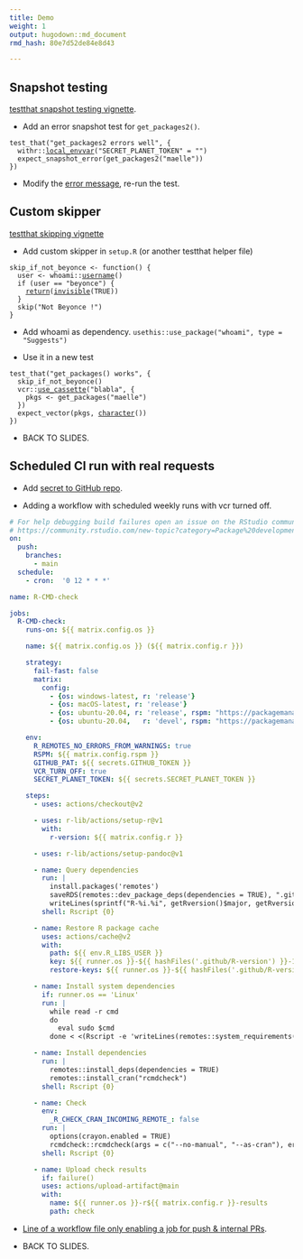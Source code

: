 ```yaml
---
title: Demo
weight: 1
output: hugodown::md_document
rmd_hash: 80e7d52de84e8d43

---
```


## Snapshot testing

[testthat snapshot testing vignette](https://testthat.r-lib.org/articles/snapshotting.html).

-   Add an error snapshot test for `get_packages2()`.

<div class="highlight">

<pre class='chroma'><code class='language-r' data-lang='r'><span class='nf'>test_that</span><span class='o'>(</span><span class='s'>"get_packages2 errors well"</span>, <span class='o'>&#123;</span>
  <span class='nf'>withr</span><span class='nf'>::</span><span class='nf'><a href='https://withr.r-lib.org/reference/with_envvar.html'>local_envvar</a></span><span class='o'>(</span><span class='s'>"SECRET_PLANET_TOKEN"</span> <span class='o'>=</span> <span class='s'>""</span><span class='o'>)</span>
  <span class='nf'>expect_snapshot_error</span><span class='o'>(</span><span class='nf'>get_packages2</span><span class='o'>(</span><span class='s'>"maelle"</span><span class='o'>)</span><span class='o'>)</span>
<span class='o'>&#125;</span><span class='o'>)</span></code></pre>

</div>

-   Modify the [error message](https://style.tidyverse.org/error-messages.html), re-run the test.

## Custom skipper

[testthat skipping vignette](https://testthat.r-lib.org/articles/skipping.html)

-   Add custom skipper in `setup.R` (or another testthat helper file)

<div class="highlight">

<pre class='chroma'><code class='language-r' data-lang='r'><span class='nv'>skip_if_not_beyonce</span> <span class='o'>&lt;-</span> <span class='kr'>function</span><span class='o'>(</span><span class='o'>)</span> <span class='o'>&#123;</span>
  <span class='nv'>user</span> <span class='o'>&lt;-</span> <span class='nf'>whoami</span><span class='nf'>::</span><span class='nf'><a href='https://rdrr.io/pkg/whoami/man/username.html'>username</a></span><span class='o'>(</span><span class='o'>)</span>
  <span class='kr'>if</span> <span class='o'>(</span><span class='nv'>user</span> <span class='o'>==</span> <span class='s'>"beyonce"</span><span class='o'>)</span> <span class='o'>&#123;</span>
    <span class='kr'><a href='https://rdrr.io/r/base/function.html'>return</a></span><span class='o'>(</span><span class='nf'><a href='https://rdrr.io/r/base/invisible.html'>invisible</a></span><span class='o'>(</span><span class='kc'>TRUE</span><span class='o'>)</span><span class='o'>)</span>
  <span class='o'>&#125;</span>
  <span class='nf'>skip</span><span class='o'>(</span><span class='s'>"Not Beyonce !"</span><span class='o'>)</span>
<span class='o'>&#125;</span></code></pre>

</div>

-   Add whoami as dependency. `usethis::use_package("whoami", type = "Suggests")`

-   Use it in a new test

<div class="highlight">

<pre class='chroma'><code class='language-r' data-lang='r'><span class='nf'>test_that</span><span class='o'>(</span><span class='s'>"get_packages() works"</span>, <span class='o'>&#123;</span>
  <span class='nf'>skip_if_not_beyonce</span><span class='o'>(</span><span class='o'>)</span>
  <span class='nf'>vcr</span><span class='nf'>::</span><span class='nf'><a href='https://docs.ropensci.org/vcr/reference/use_cassette.html'>use_cassette</a></span><span class='o'>(</span><span class='s'>"blabla"</span>, <span class='o'>&#123;</span>
    <span class='nv'>pkgs</span> <span class='o'>&lt;-</span> <span class='nf'>get_packages</span><span class='o'>(</span><span class='s'>"maelle"</span><span class='o'>)</span>
  <span class='o'>&#125;</span><span class='o'>)</span>
  <span class='nf'>expect_vector</span><span class='o'>(</span><span class='nv'>pkgs</span>, <span class='nf'><a href='https://rdrr.io/r/base/character.html'>character</a></span><span class='o'>(</span><span class='o'>)</span><span class='o'>)</span>
<span class='o'>&#125;</span><span class='o'>)</span></code></pre>

</div>

-   BACK TO SLIDES.

## Scheduled CI run with real requests

-   Add [secret to GitHub repo](https://docs.github.com/en/actions/reference/encrypted-secrets).

-   Adding a workflow with scheduled weekly runs with vcr turned off.

``` yaml
# For help debugging build failures open an issue on the RStudio community with the 'github-actions' tag.
# https://community.rstudio.com/new-topic?category=Package%20development&tags=github-actions
on:
  push:
    branches:
      - main
  schedule:
    - cron:  '0 12 * * *'

name: R-CMD-check

jobs:
  R-CMD-check:
    runs-on: ${{ matrix.config.os }}

    name: ${{ matrix.config.os }} (${{ matrix.config.r }})

    strategy:
      fail-fast: false
      matrix:
        config:
          - {os: windows-latest, r: 'release'}
          - {os: macOS-latest, r: 'release'}
          - {os: ubuntu-20.04, r: 'release', rspm: "https://packagemanager.rstudio.com/cran/__linux__/focal/latest"}
          - {os: ubuntu-20.04,   r: 'devel', rspm: "https://packagemanager.rstudio.com/cran/__linux__/focal/latest", http-user-agent: "R/4.1.0 (ubuntu-20.04) R (4.1.0 x86_64-pc-linux-gnu x86_64 linux-gnu) on GitHub Actions" }

    env:
      R_REMOTES_NO_ERRORS_FROM_WARNINGS: true
      RSPM: ${{ matrix.config.rspm }}
      GITHUB_PAT: ${{ secrets.GITHUB_TOKEN }}
      VCR_TURN_OFF: true
      SECRET_PLANET_TOKEN: ${{ secrets.SECRET_PLANET_TOKEN }}

    steps:
      - uses: actions/checkout@v2

      - uses: r-lib/actions/setup-r@v1
        with:
          r-version: ${{ matrix.config.r }}

      - uses: r-lib/actions/setup-pandoc@v1

      - name: Query dependencies
        run: |
          install.packages('remotes')
          saveRDS(remotes::dev_package_deps(dependencies = TRUE), ".github/depends.Rds", version = 2)
          writeLines(sprintf("R-%i.%i", getRversion()$major, getRversion()$minor), ".github/R-version")
        shell: Rscript {0}

      - name: Restore R package cache
        uses: actions/cache@v2
        with:
          path: ${{ env.R_LIBS_USER }}
          key: ${{ runner.os }}-${{ hashFiles('.github/R-version') }}-1-${{ hashFiles('.github/depends.Rds') }}
          restore-keys: ${{ runner.os }}-${{ hashFiles('.github/R-version') }}-1-

      - name: Install system dependencies
        if: runner.os == 'Linux'
        run: |
          while read -r cmd
          do
            eval sudo $cmd
          done < <(Rscript -e 'writeLines(remotes::system_requirements("ubuntu", "20.04"))')

      - name: Install dependencies
        run: |
          remotes::install_deps(dependencies = TRUE)
          remotes::install_cran("rcmdcheck")
        shell: Rscript {0}

      - name: Check
        env:
          _R_CHECK_CRAN_INCOMING_REMOTE_: false
        run: |
          options(crayon.enabled = TRUE)
          rcmdcheck::rcmdcheck(args = c("--no-manual", "--as-cran"), error_on = "warning", check_dir = "check")
        shell: Rscript {0}

      - name: Upload check results
        if: failure()
        uses: actions/upload-artifact@main
        with:
          name: ${{ runner.os }}-r${{ matrix.config.r }}-results
          path: check
```

-   [Line of a workflow file only enabling a job for push & internal PRs](https://github.com/r-lib/pkgdown/blob/900ef5471576f8f29508a7e7d94fae51390f2d96/.github/workflows/pkgdown.yaml#L15).

-   BACK TO SLIDES.

